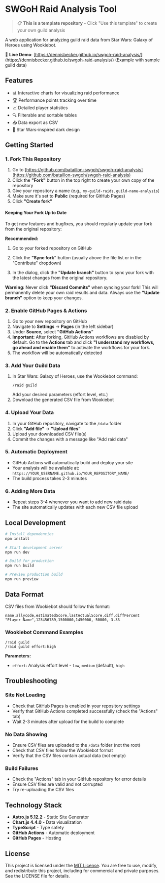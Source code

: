 # SWGoH Raid Analysis Tool

> 📋 **This is a template repository** - Click "Use this template" to create your own guild analysis

A web application for analyzing guild raid data from Star Wars: Galaxy of Heroes using Wookiebot.

🚀 **Live Demo**: [https://dennisbecker.github.io/swgoh-raid-analysis/](https://dennisbecker.github.io/swgoh-raid-analysis/) (Example with sample guild data)

## Features

- 📊 Interactive charts for visualizing raid performance
- 🏆 Performance points tracking over time
- 📈 Detailed player statistics
- 🔍 Filterable and sortable tables
- 📥 Data export as CSV
- 🌟 Star Wars-inspired dark design

## Getting Started


### 1. Fork This Repository
1. Go to [https://github.com/bataillon-swgoh/swgoh-raid-analysis](https://github.com/bataillon-swgoh/swgoh-raid-analysis)
2. Click the **"Fork"** button in the top right to create your own copy of the repository
3. Give your repository a name (e.g., `my-guild-raids`, `guild-name-analysis`)
4. Make sure it's set to **Public** (required for GitHub Pages)
5. Click **"Create fork"**

#### Keeping Your Fork Up to Date
To get new features and bugfixes, you should regularly update your fork from the original repository:

**Recommended:**
1. Go to your forked repository on GitHub


2. Click the **"Sync fork"** button (usually above the file list or in the "Contribute" dropdown)
3. In the dialog, click the **"Update branch"** button to sync your fork with the latest changes from the original repository.

**Warning:** Never click **"Discard Commits"** when syncing your fork! This will permanently delete your own raid results and data. Always use the **"Update branch"** option to keep your changes.



### 2. Enable GitHub Pages & Actions
1. Go to your new repository on GitHub
2. Navigate to **Settings** → **Pages** (in the left sidebar)
3. Under **Source**, select **"GitHub Actions"**
4. **Important:** After forking, GitHub Actions workflows are disabled by default. Go to the **Actions** tab and click **"I understand my workflows, go ahead and enable them"** to activate the workflows for your fork.
5. The workflow will be automatically detected

### 3. Add Your Guild Data
1. In Star Wars: Galaxy of Heroes, use the Wookiebot command:
   ```
   /raid guild
   ```
   Add your desired parameters (effort level, etc.)
2. Download the generated CSV file from Wookiebot

### 4. Upload Your Data
1. In your GitHub repository, navigate to the `/data` folder
2. Click **"Add file"** → **"Upload files"**
3. Upload your downloaded CSV file(s)
4. Commit the changes with a message like "Add raid data"

### 5. Automatic Deployment
- GitHub Actions will automatically build and deploy your site
- Your analysis will be available at: `https://YOUR_USERNAME.github.io/YOUR_REPOSITORY_NAME/`
- The build process takes 2-3 minutes

### 6. Adding More Data
- Repeat steps 3-4 whenever you want to add new raid data
- The site automatically updates with each new CSV file upload

## Local Development

```bash
# Install dependencies
npm install

# Start development server
npm run dev

# Build for production
npm run build

# Preview production build
npm run preview
```

## Data Format

CSV files from Wookiebot should follow this format:
```csv
name,allycode,estimatedScore,lastActualScore,diff,diffPercent
"Player Name",123456789,1500000,1450000,-50000,-3.33
```

### Wookiebot Command Examples
```
/raid guild
/raid guild effort:high
```

**Parameters:**
- `effort`: Analysis effort level - `low`, `medium` (default), `high`

## Troubleshooting

### Site Not Loading
- Check that GitHub Pages is enabled in your repository settings
- Verify that GitHub Actions completed successfully (check the "Actions" tab)
- Wait 2-3 minutes after upload for the build to complete

### No Data Showing
- Ensure CSV files are uploaded to the `/data` folder (not the root)
- Check that CSV files follow the Wookiebot format
- Verify that the CSV files contain actual data (not empty)

### Build Failures
- Check the "Actions" tab in your GitHub repository for error details
- Ensure CSV files are valid and not corrupted
- Try re-uploading the CSV files

## Technology Stack

- **Astro.js 5.12.2** - Static Site Generator
- **Chart.js 4.4.0** - Data visualization
- **TypeScript** - Type safety
- **GitHub Actions** - Automatic deployment
- **GitHub Pages** - Hosting


## License

This project is licensed under the [MIT License](LICENSE). You are free to use, modify, and redistribute this project, including for commercial and private purposes. See the LICENSE file for details.
